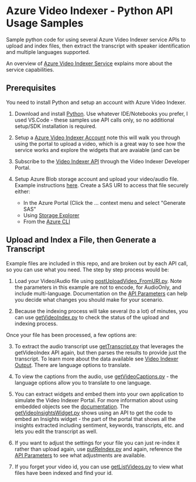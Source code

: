 # Azure Video Indexer - Python API Usage Samples
Sample python code for using several Azure Video Indexer service APIs to upload and index files, then extract the transcript with speaker identification and multiple languages supported.

An overview of [Azure Video Indexer Service](https://docs.microsoft.com/en-us/azure/media-services/video-indexer/video-indexer-overview) explains more about the service capabilities.

## Prerequisites ##
You need to install Python and setup an account with Azure Video Indexer.  

1. Download and install [Python](https://www.python.org/downloads/).  Use whatever IDE/Notebooks you prefer, I used VS.Code - these samples use API calls only, so no additional setup/SDK installation is required.

2. Setup a [Azure Video Indexer Account](https://docs.microsoft.com/en-us/azure/media-services/video-indexer/video-indexer-get-started) note this will walk you through using the portal to upload a video, which is a great way to see how the service works and explore the widgets that are avaiable (and can be 

3. Subscribe to the [Video Indexer API](https://docs.microsoft.com/en-us/azure/media-services/video-indexer/video-indexer-use-apis) through the Video Indexer Developer Portal.

4. Setup Azure Blob storage account and upload your video/audio file.  Example instructions [here](https://docs.microsoft.com/en-us/azure/storage/blobs/storage-quickstart-blobs-portal).  Create a SAS URI to access that file securely either:
    -  In the Azure Portal (Click the ... context menu and select "Generate SAS"
    - Using [Storage Explorer](https://docs.microsoft.com/en-us/azure/marketplace/cloud-partner-portal/virtual-machine/cpp-get-sas-uri#microsoft-storage-explorer)
    - From the [Azure CLI](https://docs.microsoft.com/en-us/azure/marketplace/cloud-partner-portal/virtual-machine/cpp-get-sas-uri#azure-cli)

## Upload and Index a File, then Generate a Transcript ##
Example files are included in this repo, and are broken out by each API call, so you can use what you need.  The step by step process would be:

1. Load your Video/Audio file using [postUploadVideo_FromURI.py](postUploadVideo_FromURI.py).  Note the parameters in this example are not to encode, for AudioOnly, and include multi-language.  Documentation on the [API Parameters](https://docs.microsoft.com/en-us/azure/media-services/video-indexer/upload-index-videos#configurations-and-params) can help you decide what changes you should make for your scenario.

2. Because the indexing process will take several (to a lot) of minutes, you can use [getVideoIndex.py](getVideoIndex.py) to check the status of the upload and indexing process.

Once your file has been processed, a few options are:

3. To extract the audio transcript use [getTranscript.py](getTranscript.py) that leverages the getVideoIndex API again, but then parses the results to provide just the transcript.  To learn more about the data available see [Video Indexer Output](https://docs.microsoft.com/en-us/azure/media-services/video-indexer/video-indexer-output-json-v2).  There are language options to translate.

4. To view the captions from the audio, use [getVideoCaptions.py](getVideoCaptions.py) - the language options allow you to translate to one language.

5. You can extract widgets and embed them into your own application to simulate the Video Indexer Portal.  For more information about using embedded objects see the [documentation](https://docs.microsoft.com/en-us/azure/media-services/video-indexer/video-indexer-embed-widgets). The [getVideoInsightsWidget.py](getVideoInsightsWidget.py) shows using an API to get the code to embed an Insights widget - the part of the portal that shows all the insights extracted including sentiment, keywords, transcripts, etc. and lets you edit the transcript as well.

6. If you want to adjust the settings for your file you can just re-index it rather than upload again, use [putReIndex.py](putReIndex.py) and again, reference the [API Parameters](https://docs.microsoft.com/en-us/azure/media-services/video-indexer/upload-index-videos#configurations-and-params) to see what adjustments are available.

7. If you forget your video id, you can use [getListVideos.py](getListVideos.py) to view what files have been indexed and find your id.


